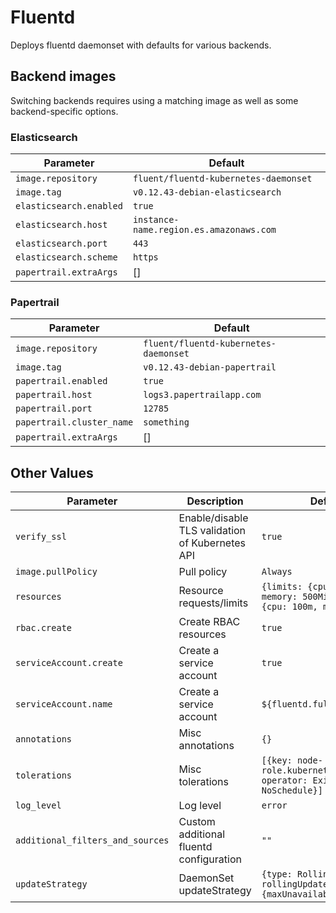 # Fluentd

Deploys fluentd daemonset with defaults for various backends.

## Backend images

Switching backends requires using a matching image as well as some backend-specific options.

### Elasticsearch

| Parameter | Default |
| --------- | ------- |
| `image.repository` | `fluent/fluentd-kubernetes-daemonset` |
| `image.tag` | `v0.12.43-debian-elasticsearch` |
| `elasticsearch.enabled` |  `true` |
| `elasticsearch.host` | `instance-name.region.es.amazonaws.com` |
| `elasticsearch.port` | `443` |
| `elasticsearch.scheme` | `https` |
| `papertrail.extraArgs` | [] |


### Papertrail

| Parameter | Default |
| --------- | ------- |
| `image.repository` | `fluent/fluentd-kubernetes-daemonset` |
| `image.tag` | `v0.12.43-debian-papertrail` |
| `papertrail.enabled` | `true` |
| `papertrail.host` | `logs3.papertrailapp.com` |
| `papertrail.port` | `12785` |
| `papertrail.cluster_name` | `something` |
| `papertrail.extraArgs` | [] |

## Other Values

| Parameter | Description | Default |
| --------- | ----------- | ------- |
| `verify_ssl` | Enable/disable TLS validation of Kubernetes API | `true` |
| `image.pullPolicy` | Pull policy | `Always` |
| `resources` | Resource requests/limits | `{limits: {cpu: 100m, memory: 500Mi}, requests: {cpu: 100m, memory: 200Mi}` |
| `rbac.create` | Create RBAC resources | `true` |
| `serviceAccount.create` | Create a service account | `true` |
| `serviceAccount.name` | Create a service account | `${fluentd.fullname}` |
| `annotations` | Misc annotations | `{}` |
| `tolerations` | Misc tolerations | `[{key: node-role.kubernetes.io/master, operator: Exists, effect: NoSchedule}]` |
| `log_level` | Log level | `error` |
| `additional_filters_and_sources` | Custom additional fluentd configuration | `""` |
| `updateStrategy` | DaemonSet updateStrategy | `{type: RollingUpdate, rollingUpdate: {maxUnavailable: 10}}` |
